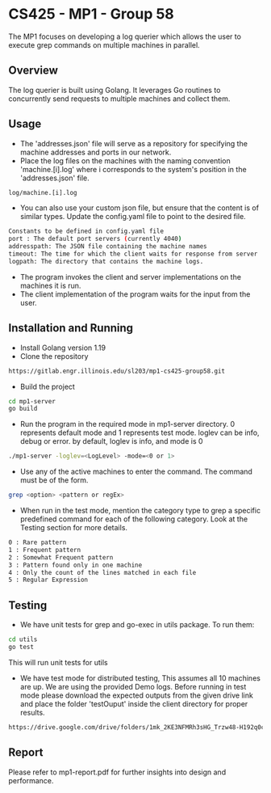 # CS425 - MP1 - Group 58

The MP1 focuses on developing a log querier which allows the user to execute grep commands on multiple machines in parallel.


## Overview

The log querier is built using Golang. It leverages Go routines to concurrently send requests to multiple machines and collect them.

## Usage
* The 'addresses.json' file will serve as a repository for specifying the machine addresses and ports in our network.
* Place the log files on the machines with the naming convention 'machine.[i].log' where i corresponds to the system's position in the 'addresses.json' file.
```bash
log/machine.[i].log
```
* You can also use your custom json file, but ensure that the content is of similar types. Update the config.yaml file to point to the desired file.
```bash
Constants to be defined in config.yaml file
port : The default port servers (currently 4040)
addresspath: The JSON file containing the machine names
timeout: The time for which the client waits for response from server
logpath: The directory that contains the machine logs.
```
* The program invokes the client and server implementations on the machines it is run.
* The client implementation of the program waits for the input from the user. 

## Installation and Running
* Install Golang version 1.19
* Clone the repository
```bash
https://gitlab.engr.illinois.edu/sl203/mp1-cs425-group58.git
```
* Build the project
```bash
cd mp1-server
go build
```
* Run the program in the required mode in mp1-server directory. 0 represents default mode and 1 represents test mode. loglev can be info, debug or error. by default, loglev is info, and mode is 0
```bash
./mp1-server -loglev=<LogLevel> -mode=<0 or 1>
```

* Use any of the active machines to enter the command. The command must be of the form.
```bash
grep <option> <pattern or regEx>
```

* When run in the test mode, mention the category type to grep a specific predefined command for each of the following category. Look at the Testing section for more details.
```bash
0 : Rare pattern
1 : Frequent pattern
2 : Somewhat Frequent pattern
3 : Pattern found only in one machine
4 : Only the count of the lines matched in each file
5 : Regular Expression 
```

## Testing
* We have unit tests for grep and go-exec in utils package. To run them:
```bash
cd utils
go test
```
This will run unit tests for utils
* We have test mode for distributed testing, This assumes all 10 machines are up. We are using the provided Demo logs. Before running in test mode please download the expected outputs from the given drive link and place the folder 'testOuput' inside the client directory for proper results.
```bash
https://drive.google.com/drive/folders/1mk_2KE3NFMRh3sHG_Trzw48-H192q0c2?usp=sharing
```

## Report
Please refer to mp1-report.pdf for further insights into design and performance.
